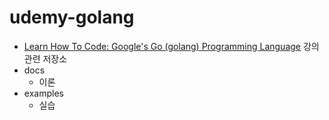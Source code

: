 # udemy-golang

- [Learn How To Code: Google's Go (golang) Programming Language](https://www.udemy.com/course/learn-how-to-code/learn/lecture/37482440?start=0#overview) 강의 관련 저장소
- docs
    - 이론
- examples
    - 실습

